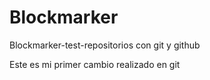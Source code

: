 # Blockmarker
Blockmarker-test-repositorios con git y github


Este es mi primer cambio realizado en git
